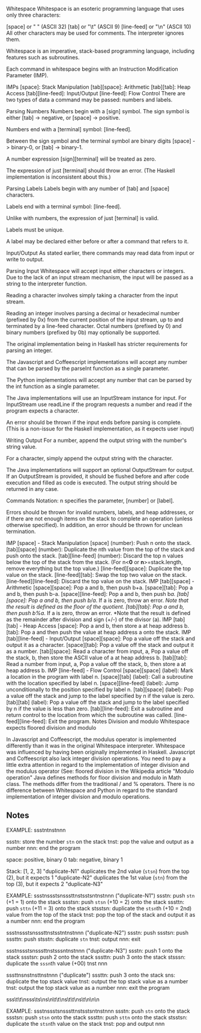 Whitespace
Whitespace is an esoteric programming language that uses only three characters:

[space] or " " (ASCII 32)
[tab] or "\t" (ASCII 9)
[line-feed] or "\n" (ASCII 10)
All other characters may be used for comments. The interpreter ignores them.

Whitespace is an imperative, stack-based programming language, including features such as subroutines.

Each command in whitespace begins with an Instruction Modification Parameter (IMP).

IMPs
[space]: Stack Manipulation
[tab][space]: Arithmetic
[tab][tab]: Heap Access
[tab][line-feed]: Input/Output
[line-feed]: Flow Control
There are two types of data a command may be passed: numbers and labels.

Parsing Numbers
Numbers begin with a [sign] symbol. The sign symbol is either [tab] -> negative, or [space] -> positive.

Numbers end with a [terminal] symbol: [line-feed].

Between the sign symbol and the terminal symbol are binary digits [space] -> binary-0, or [tab] -> binary-1.

A number expression [sign][terminal] will be treated as zero.

The expression of just [terminal] should throw an error. (The Haskell implementation is inconsistent about this.)

Parsing Labels
Labels begin with any number of [tab] and [space] characters.

Labels end with a terminal symbol: [line-feed].

Unlike with numbers, the expression of just [terminal] is valid.

Labels must be unique.

A label may be declared either before or after a command that refers to it.

Input/Output
As stated earlier, there commands may read data from input or write to output.

Parsing Input
Whitespace will accept input either characters or integers. Due to the lack of an input stream mechanism, the input will be passed as a string to the interpreter function.

Reading a character involves simply taking a character from the input stream.

Reading an integer involves parsing a decimal or hexadecimal number (prefixed by 0x) from the current position of the input stream, up to and terminated by a line-feed character. Octal numbers (prefixed by 0) and binary numbers (prefixed by 0b) may optionally be supported.

The original implementation being in Haskell has stricter requirements for parsing an integer.

The Javascript and Coffeescript implementations will accept any number that can be parsed by the parseInt function as a single parameter.

The Python implementations will accept any number that can be parsed by the int function as a single parameter.

The Java implementations will use an InputStream instance for input. For InputStream use readLine if the program requests a number and read if the program expects a character.

An error should be thrown if the input ends before parsing is complete. (This is a non-issue for the Haskell implementation, as it expects user input)

Writing Output
For a number, append the output string with the number's string value.

For a character, simply append the output string with the character.

The Java implementations will support an optional OutputStream for output. If an OutputStream is provided, it should be flushed before and after code execution and filled as code is executed. The output string should be returned in any case.

Commands
Notation: n specifies the parameter, [number] or [label].

Errors should be thrown for invalid numbers, labels, and heap addresses, or if there are not enough items on the stack to complete an operation (unless otherwise specified). In addition, an error should be thrown for unclean termination.

IMP [space] - Stack Manipulation
[space] (number): Push n onto the stack.
[tab][space] (number): Duplicate the nth value from the top of the stack and push onto the stack.
[tab][line-feed] (number): Discard the top n values below the top of the stack from the stack. (For n<**0** or **n**>=stack.length, remove everything but the top value.)
[line-feed][space]: Duplicate the top value on the stack.
[line-feed][tab]: Swap the top two value on the stack.
[line-feed][line-feed]: Discard the top value on the stack.
IMP [tab][space] - Arithmetic
[space][space]: Pop a and b, then push b+a.
[space][tab]: Pop a and b, then push b-a.
[space][line-feed]: Pop a and b, then push b*a.
[tab][space]: Pop a and b, then push b/a*. If a is zero, throw an error.
*Note that the result is defined as the floor of the quotient.
[tab][tab]: Pop a and b, then push b%a*. If a is zero, throw an error.
*Note that the result is defined as the remainder after division and sign (+/-) of the divisor (a).
IMP [tab][tab] - Heap Access
[space]: Pop a and b, then store a at heap address b.
[tab]: Pop a and then push the value at heap address a onto the stack.
IMP [tab][line-feed] - Input/Output
[space][space]: Pop a value off the stack and output it as a character.
[space][tab]: Pop a value off the stack and output it as a number.
[tab][space]: Read a character from input, a, Pop a value off the stack, b, then store the ASCII value of a at heap address b.
[tab][tab]: Read a number from input, a, Pop a value off the stack, b, then store a at heap address b.
IMP [line-feed] - Flow Control
[space][space] (label): Mark a location in the program with label n.
[space][tab] (label): Call a subroutine with the location specified by label n.
[space][line-feed] (label): Jump unconditionally to the position specified by label n.
[tab][space] (label): Pop a value off the stack and jump to the label specified by n if the value is zero.
[tab][tab] (label): Pop a value off the stack and jump to the label specified by n if the value is less than zero.
[tab][line-feed]: Exit a subroutine and return control to the location from which the subroutine was called.
[line-feed][line-feed]: Exit the program.
Notes
Division and modulo
Whitespace expects floored division and modulo

In Javascript and Coffeescript, the modulus operator is implemented differently than it was in the original Whitespace interpreter. Whitespace was influenced by having been originally implemented in Haskell. Javascript and Coffeescript also lack integer division operations. You need to pay a little extra attention in regard to the implementation of integer division and the modulus operator (See: floored division in the Wikipedia article "Modulo operation"
Java defines methods for floor division and modulo in Math class. The methods differ from the traditional / and % operators.
There is no difference between Whitespace and Python in regard to the standard implementation of integer division and modulo operations.

## Notes
EXAMPLE: ssstntnstnnn


ssstn: store the number `stn` on the stack
tnst: pop the value and output as a number
nnn: end the program






space: positive, binary 0
tab: negative, binary 1

Stack: [1, 2, 3]
"duplicate-N1" duplicates the 2nd value (`stsn`) from the top (2), but it expects 1
"duplicate-N2" duplicates the 1st value (`stn`) from the top (3), but it expects 2
"duplicate-N3"

EXAMPLE: ssstnssstsnsssttnstsstsntnstnnn ("duplicate-N1")
ssstn: push `stn` (+1 = 1) onto the stack
ssstsn: push `stsn` (+10 = 2) onto the stack
sssttn: push `sttn` (+11 = 3) onto the stack
stsstsn: duplicate the `stsn`th (+10 = 2nd) value from the top of the stack
tnst: pop the top of the stack and output it as a number
nnn: end the program


ssstnssstsnsssttnstsstntnstnnn ("duplicate-N2")
ssstn: push
ssstsn: push
sssttn: push
stsstn: duplicate `stn`
tnst: output
nnn: exit

ssstnssstsnsssttnstsssntnstnnn ("duplicate-N3")
ssstn: push 1 onto the stack
ssstsn: push 2 onto the stack
sssttn: push 3 onto the stack
stsssn: duplicate the `sssn`th value (+00)
tnst
nnn

sssttnsnstnsttnstnnn ("duplicate")
sssttn: push 3 onto the stack
sns: duplicate the top stack value
tnst: output the top stack value as a number
tnst: output the top stack value as a number
nnn: exit the program

sss\t\t\nsss\ts\ns\n\t\t\ns\t\t\ns\t\n\n\n

EXAMPLE: ssstnssstsnsssttnstsstsntnstnnn
ssstn: push `stn` onto the stack
ssstsn: push `stsn` onto the stack
sssttn: push `sttn` onto the stack
stsstsn: duplicate the `stsn`th value on the stack
tnst: pop and output
nnn
